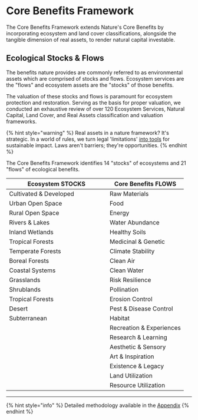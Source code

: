 # Core Benefits Framework

The Core Benefits Framework extends Nature's Core Benefits by incorporating ecosystem and land cover classifications, alongside the tangible dimension of real assets, to render natural capital investable.

## Ecological Stocks & Flows

The benefits nature provides are commonly referred to as environmental assets which are comprised of stocks and flows. Ecosystem services are the "flows" and ecosystem assets are the "stocks"  of those benefits.

The valuation of these stocks and flows is paramount for ecosystem protection and restoration. Serving as the basis for proper valuation, we conducted an exhaustive review of over 120 Ecosystem Services, Natural Capital, Land Cover, and Real Assets classification and valuation frameworks.

{% hint style="warning" %}
Real assets in a nature framework? It's strategic. In a world of rules, we turn legal 'limitations' [into tools](https://dispatches.basin.global/the-tools-we-have) for sustainable impact. Laws aren't barriers; they're opportunities.
{% endhint %}

The Core Benefits Framework identifies 14 "stocks" of ecosystems and 21 "flows" of ecological benefits.

<table><thead><tr><th width="257">Ecosystem STOCKS</th><th>Core Benefits FLOWS</th></tr></thead><tbody><tr><td>Cultivated &#x26; Developed</td><td>Raw Materials</td></tr><tr><td>Urban Open Space</td><td>Food</td></tr><tr><td>Rural Open Space</td><td>Energy</td></tr><tr><td>Rivers &#x26; Lakes</td><td>Water Abundance</td></tr><tr><td>Inland Wetlands</td><td>Healthy Soils</td></tr><tr><td>Tropical Forests</td><td>Medicinal &#x26; Genetic</td></tr><tr><td>Temperate Forests</td><td>Climate Stability</td></tr><tr><td>Boreal Forests</td><td>Clean Air</td></tr><tr><td>Coastal Systems</td><td>Clean Water</td></tr><tr><td>Grasslands</td><td>Risk Resilience</td></tr><tr><td>Shrublands</td><td>Pollination</td></tr><tr><td>Tropical Forests</td><td>Erosion Control</td></tr><tr><td>Desert</td><td>Pest &#x26; Disease Control</td></tr><tr><td>Subterranean</td><td>Habitat</td></tr><tr><td></td><td>Recreation &#x26; Experiences</td></tr><tr><td></td><td>Research &#x26; Learning</td></tr><tr><td></td><td>Aesthetic &#x26; Sensory</td></tr><tr><td></td><td>Art &#x26; Inspiration</td></tr><tr><td></td><td>Existence &#x26; Legacy</td></tr><tr><td></td><td>Land Utilization</td></tr><tr><td></td><td>Resource Utilization</td></tr></tbody></table>

***

{% hint style="info" %}
Detailed methodology available in the [Appendix](broken-reference)
{% endhint %}
